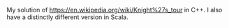 My solution of https://en.wikipedia.org/wiki/Knight%27s_tour in C++. I also have a distinctly different version in Scala. 
